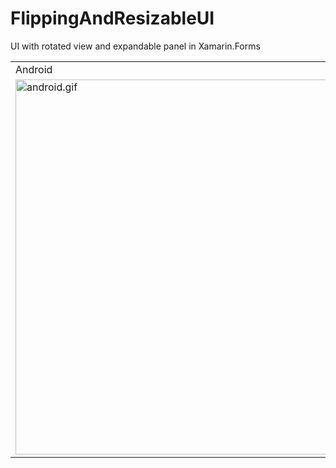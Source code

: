 # FlippingAndResizableUI
UI with  rotated view and  expandable panel in Xamarin.Forms

<table>
  <tr>
    <td>Android</td>
    <td>iOS</td>
  </tr>
  <tr>
    <td><img height=600 src="https://github.com/xamarinium/FlippingAndResizableUI/blob/master/Screenshots/android.gif?raw=true" alt="android.gif"></td>
    <td><img height=600 src="https://github.com/xamarinium/FlippingAndResizableUI/blob/master/Screenshots/iOS.gif?raw=true" alt="ios.gif"></td>
  </tr>
</table>

